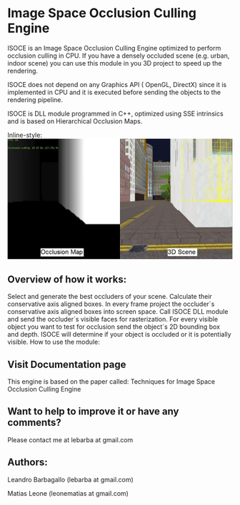 # Image Space Occlusion Culling Engine 

ISOCE is an Image Space Occlusion Culling Engine optimized to perform occlusion culling in CPU. If you have a densely occluded scene (e.g. urban, indoor scene) you can use this module in you 3D project to speed up the rendering.

ISOCE does not depend on any Graphics API ( OpenGL, DirectX) since it is implemented in CPU and it is executed before sending the objects to the rendering pipeline.

ISOCE is DLL module programmed in C++, optimized using SSE intrinsics and is based on Hierarchical Occlusion Maps.

Inline-style: 
![image](https://raw.githubusercontent.com/lebarba/Image-Space-Occlusion-Culling-Engine/master/images/ISOCE%20Screen.jpg "")


## Overview of how it works:

Select and generate the best occluders of your scene. Calculate their conservative axis aligned boxes.
In every frame project the occluder´s conservative axis aligned boxes into screen space.
Call ISOCE DLL module and send the occluder´s visible faces for rasterization.
For every visible object you want to test for occlusion send the object´s 2D bounding box and depth. ISOCE will determine if your object is occluded or it is potentially visible.
How to use the module:

## Visit Documentation page
This engine is based on the paper called: Techniques for Image Space Occlusion Culling Engine

## Want to help to improve it or have any comments?

Please contact me at lebarba  at  gmail.com


## Authors:

Leandro Barbagallo  (lebarba  at  gmail.com)

Matias Leone  (leonematias at  gmail.com)
